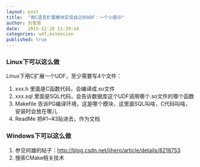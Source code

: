 ```yaml
---
layout: post
title:  "用C语言扩展模块实现自己的UDF：一个小提示"
author: 刘奎恩
date:   2015-12-28 11:39:24
categories: udf,extension
published: true
---
```


### Linux下可以这么做

  Linux下用C扩展一个UDF，至少需要写4个文件：
  1. xxx.h
    里面是C函数代码，会编译成.so文件
  2. xxx.sql
    里面是SQL代码，会告诉数据库这个UDF调用哪个.so文件的哪个函数
  3. Makefile
    告诉PG编译环境，这是哪个模块，这里面SQL叫啥，C代码叫啥，安装时会放在哪儿
  4. ReadMe
    把#1~#3贴进去，作为文档

### Windows下可以这么做

  1. 参见何雄的帖子：http://blog.csdn.net/iihero/article/details/8218753
  2. 搜索CMake相关技术
